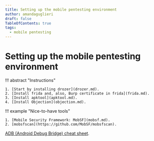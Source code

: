 ```yaml
---
title: Setting up the mobile pentesting environment
author: amandaguglieri
draft: false
TableOfContents: true
tags:
  - mobile pentesting 
---
```


# Setting up the mobile pentesting environment


!!! abstract "Instructions"

    1. [Start by installing drozer](drozer.md).
    2. [Install frida and, also, Burp certificate in frida](frida.md).
    3. [Install apktool](apktool.md).
    4. [Install Objection](objection.md).


!!! example "Nice-to-have tools"

    1. [Mobile Security Framework: MobSF](mobsf.md).
    2. [mobsfscan](https://github.com/MobSF/mobsfscan).


[ADB (Android Debug Bridge) cheat sheet](android-debug-bridge.md).
